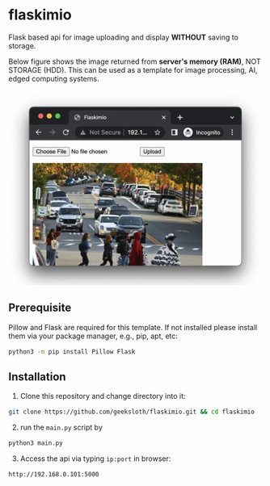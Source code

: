 # flaskimio
Flask based api for image uploading and display **WITHOUT** saving to storage.

Below figure shows the image returned from **server's memory (RAM)**, NOT STORAGE (HDD). This can be used as a template for image processing, AI, edged computing systems.

![Screenshot](static/uploaded.png)

## Prerequisite
Pillow and Flask are required for this template. If not installed please install them via your package manager, e.g., pip, apt, etc:
```bash
python3 -m pip install Pillow Flask
```

## Installation
1. Clone this repository and change directory into it:
```bash
git clone https://github.com/geeksloth/flaskimio.git && cd flaskimio
```
2. run the ```main.py``` script by
```python
python3 main.py
```
3. Access the api via typing ```ip:port``` in browser:
```bash
http://192.168.0.101:5000
```
